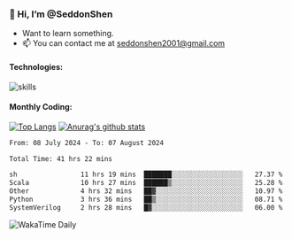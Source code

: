 ### 👋 Hi, I’m @SeddonShen
- Want to learn something.
- 📫 You can contact me at seddonshen2001@gmail.com

#### Technologies:

![skills](https://skillicons.dev/icons?i=scala,js,html,css,bootstrap,jquery,c,cpp,cloudflare,django,docker,flask,git,github,githubactions,linux,latex,mysql,nodejs,ps,php,pr,py,raspberrypi,redis,unreal,v,vscode,vue,bash)

#### Monthly Coding:
[![Top Langs](https://github-readme-stats.vercel.app/api/top-langs?username=seddonshen&show_icons=true&locale=en&layout=compact&hide=html&langs_count=8)](https://github.com/SeddonShen/)
[![Anurag's github stats](https://github-readme-stats.vercel.app/api?username=SeddonShen&count_private=true&show_icons=true)](https://github.com/anuraghazra/github-readme-stats)
<!--START_SECTION:waka-->

```txt
From: 08 July 2024 - To: 07 August 2024

Total Time: 41 hrs 22 mins

sh                11 hrs 19 mins  ███████░░░░░░░░░░░░░░░░░░   27.37 %
Scala             10 hrs 27 mins  ██████▒░░░░░░░░░░░░░░░░░░   25.28 %
Other             4 hrs 32 mins   ██▓░░░░░░░░░░░░░░░░░░░░░░   10.97 %
Python            3 hrs 36 mins   ██▒░░░░░░░░░░░░░░░░░░░░░░   08.71 %
SystemVerilog     2 hrs 28 mins   █▓░░░░░░░░░░░░░░░░░░░░░░░   06.00 %
```

<!--END_SECTION:waka-->

![WakaTime Daily](https://wakatime.com/share/@seddon2001/61a7e342-5f12-4fea-bf92-1fac161e97d6.svg)
<!---
SeddonShen/SeddonShen is a ✨ special ✨ repository because its `README.md` (this file) appears on your GitHub profile.
You can click the Preview link to take a look at your changes.
--->

